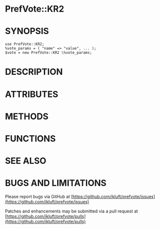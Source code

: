 # PrefVote::KR2

# SYNOPSIS

    use PrefVote::KR2;
    %vote_params = ( "name" => "value", ... );
    $vote = new PrefVote::KR2 \%vote_params;

# DESCRIPTION

# ATTRIBUTES

# METHODS

# FUNCTIONS

# SEE ALSO

# BUGS AND LIMITATIONS

Please report bugs via GitHub at [https://github.com/ikluft/prefvote/issues](https://github.com/ikluft/prefvote/issues)

Patches and enhancements may be submitted via a pull request at [https://github.com/ikluft/prefvote/pulls](https://github.com/ikluft/prefvote/pulls)
